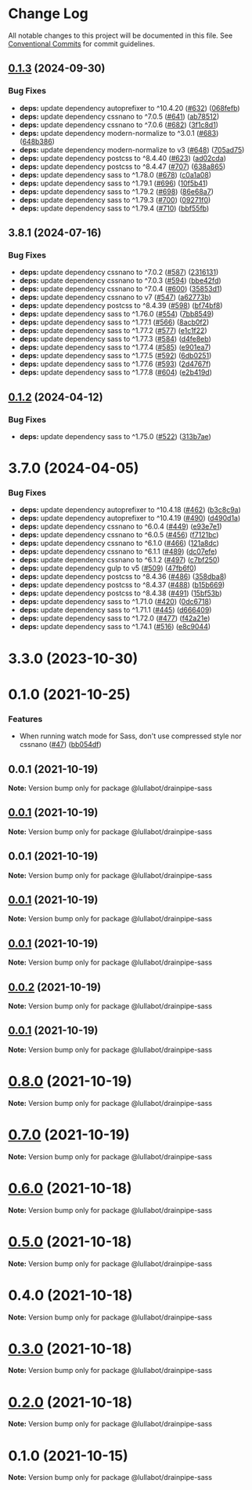 # Change Log

All notable changes to this project will be documented in this file.
See [Conventional Commits](https://conventionalcommits.org) for commit guidelines.

## [0.1.3](https://github.com/lullabot/drainpipe/compare/@lullabot/drainpipe-sass@0.1.2...@lullabot/drainpipe-sass@0.1.3) (2024-09-30)


### Bug Fixes

* **deps:** update dependency autoprefixer to ^10.4.20 ([#632](https://github.com/lullabot/drainpipe/issues/632)) ([068fefb](https://github.com/lullabot/drainpipe/commit/068fefb146d5a252f050d50516cf54391db6f24c))
* **deps:** update dependency cssnano to ^7.0.5 ([#641](https://github.com/lullabot/drainpipe/issues/641)) ([ab78512](https://github.com/lullabot/drainpipe/commit/ab78512a35e6cd8178fff858327966e4cdf0be9c))
* **deps:** update dependency cssnano to ^7.0.6 ([#682](https://github.com/lullabot/drainpipe/issues/682)) ([3f1c8d1](https://github.com/lullabot/drainpipe/commit/3f1c8d1bece72ab6163b7a70e2920d8476ee1f9b))
* **deps:** update dependency modern-normalize to ^3.0.1 ([#683](https://github.com/lullabot/drainpipe/issues/683)) ([648b386](https://github.com/lullabot/drainpipe/commit/648b38651d7619f3ad8f7981cce599edec5bb40c))
* **deps:** update dependency modern-normalize to v3 ([#648](https://github.com/lullabot/drainpipe/issues/648)) ([705ad75](https://github.com/lullabot/drainpipe/commit/705ad753e390647d37177a4a071adac6da799d38))
* **deps:** update dependency postcss to ^8.4.40 ([#623](https://github.com/lullabot/drainpipe/issues/623)) ([ad02cda](https://github.com/lullabot/drainpipe/commit/ad02cda93b02989f41ddf89c4414dff498803c7e))
* **deps:** update dependency postcss to ^8.4.47 ([#707](https://github.com/lullabot/drainpipe/issues/707)) ([638a865](https://github.com/lullabot/drainpipe/commit/638a86562f6672be3f6c77db218d6cee058701b5))
* **deps:** update dependency sass to ^1.78.0 ([#678](https://github.com/lullabot/drainpipe/issues/678)) ([c0a1a08](https://github.com/lullabot/drainpipe/commit/c0a1a08d863892f96618973370ca5e0592ed7128))
* **deps:** update dependency sass to ^1.79.1 ([#696](https://github.com/lullabot/drainpipe/issues/696)) ([10f5b41](https://github.com/lullabot/drainpipe/commit/10f5b415b9641af0ce293e83f794cea6237c1498))
* **deps:** update dependency sass to ^1.79.2 ([#698](https://github.com/lullabot/drainpipe/issues/698)) ([86e68a7](https://github.com/lullabot/drainpipe/commit/86e68a7244181844ab5a54592deca452992da1fd))
* **deps:** update dependency sass to ^1.79.3 ([#700](https://github.com/lullabot/drainpipe/issues/700)) ([09271f0](https://github.com/lullabot/drainpipe/commit/09271f0cf0a1b1d3f349f20c6083c9c43e55b9a4))
* **deps:** update dependency sass to ^1.79.4 ([#710](https://github.com/lullabot/drainpipe/issues/710)) ([bbf55fb](https://github.com/lullabot/drainpipe/commit/bbf55fb4db0b617d96317c76b70b55853910624e))



## 3.8.1 (2024-07-16)


### Bug Fixes

* **deps:** update dependency cssnano to ^7.0.2 ([#587](https://github.com/lullabot/drainpipe/issues/587)) ([2316131](https://github.com/lullabot/drainpipe/commit/2316131f560d8402303b13486f067692906318c4))
* **deps:** update dependency cssnano to ^7.0.3 ([#594](https://github.com/lullabot/drainpipe/issues/594)) ([bbe42fd](https://github.com/lullabot/drainpipe/commit/bbe42fd202b5af0713b4558df4deffc0a1c91157))
* **deps:** update dependency cssnano to ^7.0.4 ([#600](https://github.com/lullabot/drainpipe/issues/600)) ([35853d1](https://github.com/lullabot/drainpipe/commit/35853d11b4a6b52f676e1540917e3d46c12fbbfe))
* **deps:** update dependency cssnano to v7 ([#547](https://github.com/lullabot/drainpipe/issues/547)) ([a62773b](https://github.com/lullabot/drainpipe/commit/a62773bb41846751a06126e663d068e259c92de0))
* **deps:** update dependency postcss to ^8.4.39 ([#598](https://github.com/lullabot/drainpipe/issues/598)) ([bf74bf8](https://github.com/lullabot/drainpipe/commit/bf74bf805183d098288ef63df2214d6483c5f700))
* **deps:** update dependency sass to ^1.76.0 ([#554](https://github.com/lullabot/drainpipe/issues/554)) ([7bb8549](https://github.com/lullabot/drainpipe/commit/7bb85492dfbeba22718c362dda9c68fef7b93b2b))
* **deps:** update dependency sass to ^1.77.1 ([#566](https://github.com/lullabot/drainpipe/issues/566)) ([8acb0f2](https://github.com/lullabot/drainpipe/commit/8acb0f2c400ef1fdd2a0ef085643b76dcf353e52))
* **deps:** update dependency sass to ^1.77.2 ([#577](https://github.com/lullabot/drainpipe/issues/577)) ([e1c1f22](https://github.com/lullabot/drainpipe/commit/e1c1f22a2e577906a2adc690b42a8062ae748b86))
* **deps:** update dependency sass to ^1.77.3 ([#584](https://github.com/lullabot/drainpipe/issues/584)) ([d4fe8eb](https://github.com/lullabot/drainpipe/commit/d4fe8eb597e94fc453783e1a38074df355413a9b))
* **deps:** update dependency sass to ^1.77.4 ([#585](https://github.com/lullabot/drainpipe/issues/585)) ([e901ea7](https://github.com/lullabot/drainpipe/commit/e901ea798d55602c8b662077a2623a84018e4fa3))
* **deps:** update dependency sass to ^1.77.5 ([#592](https://github.com/lullabot/drainpipe/issues/592)) ([6db0251](https://github.com/lullabot/drainpipe/commit/6db025155d138a8a97d20b71ca7c290c23163dd8))
* **deps:** update dependency sass to ^1.77.6 ([#593](https://github.com/lullabot/drainpipe/issues/593)) ([2d4767f](https://github.com/lullabot/drainpipe/commit/2d4767f9ab3c41f5dd0755485f434aec4e829011))
* **deps:** update dependency sass to ^1.77.8 ([#604](https://github.com/lullabot/drainpipe/issues/604)) ([e2b419d](https://github.com/lullabot/drainpipe/commit/e2b419d7e671ca9a67fb55101c081d1cfda24c82))





## [0.1.2](https://github.com/lullabot/drainpipe/compare/@lullabot/drainpipe-sass@0.1.0...@lullabot/drainpipe-sass@0.1.2) (2024-04-12)


### Bug Fixes

* **deps:** update dependency sass to ^1.75.0 ([#522](https://github.com/lullabot/drainpipe/issues/522)) ([313b7ae](https://github.com/lullabot/drainpipe/commit/313b7aeeb51632231ed92f932fe1c3ca4c82f487))



# 3.7.0 (2024-04-05)


### Bug Fixes

* **deps:** update dependency autoprefixer to ^10.4.18 ([#462](https://github.com/lullabot/drainpipe/issues/462)) ([b3c8c9a](https://github.com/lullabot/drainpipe/commit/b3c8c9a44203e2c14e88c98bbee549d7b1b16a00))
* **deps:** update dependency autoprefixer to ^10.4.19 ([#490](https://github.com/lullabot/drainpipe/issues/490)) ([d490d1a](https://github.com/lullabot/drainpipe/commit/d490d1a9021e3549ac5ca0ca1bbccac2d496cd8b))
* **deps:** update dependency cssnano to ^6.0.4 ([#449](https://github.com/lullabot/drainpipe/issues/449)) ([e93e7e1](https://github.com/lullabot/drainpipe/commit/e93e7e1c08cc37df71f468cfaae504995fb56eaa))
* **deps:** update dependency cssnano to ^6.0.5 ([#456](https://github.com/lullabot/drainpipe/issues/456)) ([f7121bc](https://github.com/lullabot/drainpipe/commit/f7121bcbe78cbec4c34ee22677004bf48dabc11a))
* **deps:** update dependency cssnano to ^6.1.0 ([#466](https://github.com/lullabot/drainpipe/issues/466)) ([121a8dc](https://github.com/lullabot/drainpipe/commit/121a8dc0fbbeb81ff8ab8398801ab8e8eeae634d))
* **deps:** update dependency cssnano to ^6.1.1 ([#489](https://github.com/lullabot/drainpipe/issues/489)) ([dc07efe](https://github.com/lullabot/drainpipe/commit/dc07efe8980b0175c97fc0b6cf1a81999fcfe727))
* **deps:** update dependency cssnano to ^6.1.2 ([#497](https://github.com/lullabot/drainpipe/issues/497)) ([c7bf250](https://github.com/lullabot/drainpipe/commit/c7bf250f09e31b27067b962d0156d7aa2d4e924a))
* **deps:** update dependency gulp to v5 ([#509](https://github.com/lullabot/drainpipe/issues/509)) ([47fb6f0](https://github.com/lullabot/drainpipe/commit/47fb6f07df623cd0e29ee5cc1ccf45860f3c98d7))
* **deps:** update dependency postcss to ^8.4.36 ([#486](https://github.com/lullabot/drainpipe/issues/486)) ([358dba8](https://github.com/lullabot/drainpipe/commit/358dba801c8fa98f17b124c55c614c272c9ae8bb))
* **deps:** update dependency postcss to ^8.4.37 ([#488](https://github.com/lullabot/drainpipe/issues/488)) ([b15b669](https://github.com/lullabot/drainpipe/commit/b15b669b9f3cf74d55ed65c9106fa260436a5c04))
* **deps:** update dependency postcss to ^8.4.38 ([#491](https://github.com/lullabot/drainpipe/issues/491)) ([15bf53b](https://github.com/lullabot/drainpipe/commit/15bf53bf5702b7fcac0b3679cad82190107cb29e))
* **deps:** update dependency sass to ^1.71.0 ([#420](https://github.com/lullabot/drainpipe/issues/420)) ([0dc6718](https://github.com/lullabot/drainpipe/commit/0dc6718be55a8e061d60746f85fb3128e908df64))
* **deps:** update dependency sass to ^1.71.1 ([#445](https://github.com/lullabot/drainpipe/issues/445)) ([d666409](https://github.com/lullabot/drainpipe/commit/d6664095ce5259b19afe37192b84e04411165ef0))
* **deps:** update dependency sass to ^1.72.0 ([#477](https://github.com/lullabot/drainpipe/issues/477)) ([f42a21e](https://github.com/lullabot/drainpipe/commit/f42a21ef36ab098f0ff1c337c15ce398a6238090))
* **deps:** update dependency sass to ^1.74.1 ([#516](https://github.com/lullabot/drainpipe/issues/516)) ([e8c9044](https://github.com/lullabot/drainpipe/commit/e8c9044c060cf4de39263fdc9d682928661f74d0))



# 3.3.0 (2023-10-30)





# 0.1.0 (2021-10-25)


### Features

* When running watch mode for Sass, don't use compressed style nor cssnano ([#47](https://github.com/lullabot/drainpipe/issues/47)) ([bb054df](https://github.com/lullabot/drainpipe/commit/bb054dfd9dcc413838066350e4df475f8a2611da))





## 0.0.1 (2021-10-19)

**Note:** Version bump only for package @lullabot/drainpipe-sass





## [0.0.1](https://github.com/lullabot/drainpipe/compare/@lullabot/drainpipe-sass@0.0.1...@lullabot/drainpipe-sass@0.0.1) (2021-10-19)

**Note:** Version bump only for package @lullabot/drainpipe-sass





## 0.0.1 (2021-10-19)

**Note:** Version bump only for package @lullabot/drainpipe-sass





## [0.0.1](https://github.com/lullabot/drainpipe/compare/@lullabot/drainpipe-sass@0.0.2...@lullabot/drainpipe-sass@0.0.1) (2021-10-19)

**Note:** Version bump only for package @lullabot/drainpipe-sass





## [0.0.1](https://github.com/lullabot/drainpipe/compare/@lullabot/drainpipe-sass@0.0.2...@lullabot/drainpipe-sass@0.0.1) (2021-10-19)

**Note:** Version bump only for package @lullabot/drainpipe-sass





## [0.0.2](https://github.com/lullabot/drainpipe/compare/@lullabot/drainpipe-sass@0.0.1...@lullabot/drainpipe-sass@0.0.2) (2021-10-19)

**Note:** Version bump only for package @lullabot/drainpipe-sass





## [0.0.1](https://github.com/lullabot/drainpipe/compare/@lullabot/drainpipe-sass@0.8.0...@lullabot/drainpipe-sass@0.0.1) (2021-10-19)

**Note:** Version bump only for package @lullabot/drainpipe-sass





# [0.8.0](https://github.com/lullabot/drainpipe/compare/@lullabot/drainpipe-sass@0.7.0...@lullabot/drainpipe-sass@0.8.0) (2021-10-19)

**Note:** Version bump only for package @lullabot/drainpipe-sass





# [0.7.0](https://github.com/lullabot/drainpipe/compare/@lullabot/drainpipe-sass@0.6.0...@lullabot/drainpipe-sass@0.7.0) (2021-10-19)

**Note:** Version bump only for package @lullabot/drainpipe-sass





# [0.6.0](https://github.com/lullabot/drainpipe/compare/@lullabot/drainpipe-sass@0.5.0...@lullabot/drainpipe-sass@0.6.0) (2021-10-18)

**Note:** Version bump only for package @lullabot/drainpipe-sass





# [0.5.0](https://github.com/lullabot/drainpipe/compare/@lullabot/drainpipe-sass@0.4.0...@lullabot/drainpipe-sass@0.5.0) (2021-10-18)

**Note:** Version bump only for package @lullabot/drainpipe-sass





# 0.4.0 (2021-10-18)

**Note:** Version bump only for package @lullabot/drainpipe-sass





# [0.3.0](https://github.com/lullabot/drainpipe/compare/@lullabot/drainpipe-sass@0.2.0...@lullabot/drainpipe-sass@0.3.0) (2021-10-18)

**Note:** Version bump only for package @lullabot/drainpipe-sass





# [0.2.0](https://github.com/lullabot/drainpipe/compare/@lullabot/drainpipe-sass@0.1.0...@lullabot/drainpipe-sass@0.2.0) (2021-10-18)

**Note:** Version bump only for package @lullabot/drainpipe-sass





# 0.1.0 (2021-10-15)

**Note:** Version bump only for package @lullabot/drainpipe-sass
